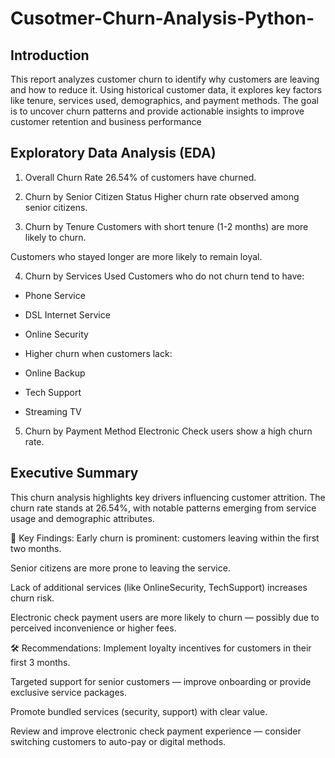 # Cusotmer-Churn-Analysis-Python-

## Introduction 

This report analyzes customer churn to identify why customers are leaving and how to reduce it. Using historical customer data, it explores key factors like tenure, services used, demographics, and payment methods. The goal is to uncover churn patterns and provide actionable insights to improve customer retention and business performance

## Exploratory Data Analysis (EDA)
1. Overall Churn Rate
26.54% of customers have churned.

2. Churn by Senior Citizen Status
Higher churn rate observed among senior citizens.

3. Churn by Tenure
Customers with short tenure (1-2 months) are more likely to churn.

Customers who stayed longer are more likely to remain loyal.

4. Churn by Services Used
Customers who do not churn tend to have:

- Phone Service

- DSL Internet Service

- Online Security

- Higher churn when customers lack:

- Online Backup

- Tech Support

- Streaming TV

5. Churn by Payment Method
Electronic Check users show a high churn rate.

## Executive Summary
This churn analysis highlights key drivers influencing customer attrition. The churn rate stands at 26.54%, with notable patterns emerging from service usage and demographic attributes.

📌 Key Findings:
Early churn is prominent: customers leaving within the first two months.

Senior citizens are more prone to leaving the service.

Lack of additional services (like OnlineSecurity, TechSupport) increases churn risk.

Electronic check payment users are more likely to churn — possibly due to perceived inconvenience or higher fees.

🛠️ Recommendations:
Implement loyalty incentives for customers in their first 3 months.

Targeted support for senior customers — improve onboarding or provide exclusive service packages.

Promote bundled services (security, support) with clear value.

Review and improve electronic check payment experience — consider switching customers to auto-pay or digital methods.

